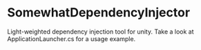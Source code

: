 # SomewhatDependencyInjector
Light-weighted dependency injection tool for unity.
Take a look at ApplicationLauncher.cs for a usage example.
